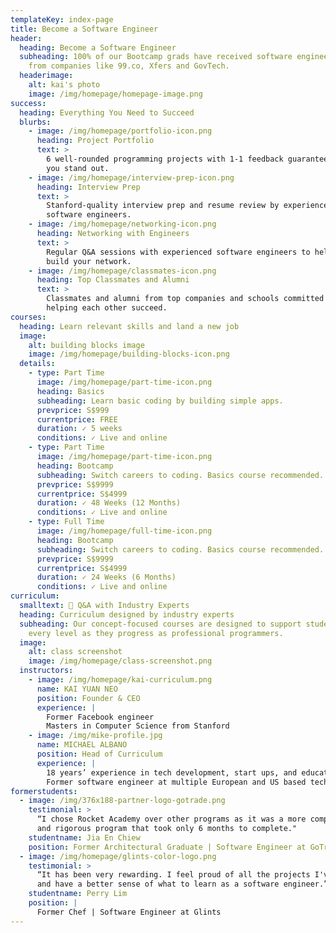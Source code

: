 ```yaml
---
templateKey: index-page
title: Become a Software Engineer
header:
  heading: Become a Software Engineer
  subheading: 100% of our Bootcamp grads have received software engineering offers
    from companies like 99.co, Xfers and GovTech.
  headerimage:
    alt: kai's photo
    image: /img/homepage/homepage-image.png
success:
  heading: Everything You Need to Succeed
  blurbs:
    - image: /img/homepage/portfolio-icon.png
      heading: Project Portfolio
      text: >
        6 well-rounded programming projects with 1-1 feedback guaranteed to help
        you stand out.
    - image: /img/homepage/interview-prep-icon.png
      heading: Interview Prep
      text: >
        Stanford-quality interview prep and resume review by experienced
        software engineers.
    - image: /img/homepage/networking-icon.png
      heading: Networking with Engineers
      text: >
        Regular Q&A sessions with experienced software engineers to help you
        build your network.
    - image: /img/homepage/classmates-icon.png
      heading: Top Classmates and Alumni
      text: >
        Classmates and alumni from top companies and schools committed to
        helping each other succeed.
courses:
  heading: Learn relevant skills and land a new job
  image:
    alt: building blocks image
    image: /img/homepage/building-blocks-icon.png
  details:
    - type: Part Time
      image: /img/homepage/part-time-icon.png
      heading: Basics
      subheading: Learn basic coding by building simple apps.
      prevprice: S$999
      currentprice: FREE
      duration: ✓ 5 weeks
      conditions: ✓ Live and online
    - type: Part Time
      image: /img/homepage/part-time-icon.png
      heading: Bootcamp
      subheading: Switch careers to coding. Basics course recommended.
      prevprice: S$9999
      currentprice: S$4999
      duration: ✓ 48 Weeks (12 Months)
      conditions: ✓ Live and online
    - type: Full Time
      image: /img/homepage/full-time-icon.png
      heading: Bootcamp
      subheading: Switch careers to coding. Basics course recommended.
      prevprice: S$9999
      currentprice: S$4999
      duration: ✓ 24 Weeks (6 Months)
      conditions: ✓ Live and online
curriculum:
  smalltext: 🚀 Q&A with Industry Experts
  heading: Curriculum designed by industry experts
  subheading: Our concept-focused courses are designed to support students at
    every level as they progress as professional programmers.
  image:
    alt: class screenshot
    image: /img/homepage/class-screenshot.png
  instructors:
    - image: /img/homepage/kai-curriculum.png
      name: KAI YUAN NEO
      position: Founder & CEO
      experience: |
        Former Facebook engineer
        Masters in Computer Science from Stanford
    - image: /img/mike-profile.jpg
      name: MICHAEL ALBANO
      position: Head of Curriculum
      experience: |
        18 years’ experience in tech development, start ups, and education
        Former software engineer at multiple European and US based tech firms
formerstudents:
  - image: /img/376x188-partner-logo-gotrade.png
    testimonial: >
      “I chose Rocket Academy over other programs as it was a more comprehensive
      and rigorous program that took only 6 months to complete." 
    studentname: Jia En Chiew
    position: Former Architectural Graduate | Software Engineer at GoTrade
  - image: /img/homepage/glints-color-logo.png
    testimonial: >
      “It has been very rewarding. I feel proud of all the projects I've done
      and have a better sense of what to learn as a software engineer.”
    studentname: Perry Lim
    position: |
      Former Chef | Software Engineer at Glints
---
```


